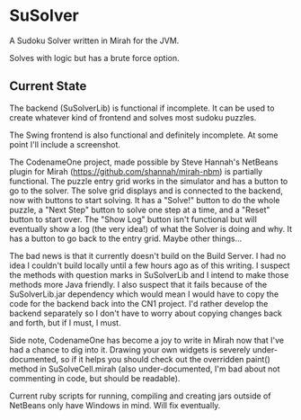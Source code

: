 SuSolver
========

A Sudoku Solver written in Mirah for the JVM.

Solves with logic but has a brute force option.

Current State
-------------

The backend (SuSolverLib) is functional if incomplete.  It can be used to create whatever kind of frontend and solves most sudoku puzzles.

The Swing frontend is also functional and definitely incomplete.  At some point I'll include a screenshot.

The CodenameOne project, made possible by Steve Hannah's NetBeans plugin for Mirah (https://github.com/shannah/mirah-nbm) is partially functional.  The puzzle entry grid works in the simulator and has a button to go to the solver.  The solve grid displays and is connected to the backend, now with buttons to start solving.  It has a "Solve!" button to do the whole puzzle, a "Next Step" button to solve one step at a time, and a "Reset" button to start over.  The "Show Log" button isn't functional but will eventually show a log (the very idea!) of what the Solver is doing and why.  It has a button to go back to the entry grid.  Maybe other things...

The bad news is that it currently doesn't build on the Build Server.  I had no idea I couldn't build locally until a few hours ago as of this writing.  I suspect the methods with question marks in SuSolverLib and I intend to make those methods more Java friendly.  I also suspect that it fails because of the SuSolverLib.jar dependency which would mean I would have to copy the code for the backend back into the CN1 project.  I'd rather develop the backend separately so I don't have to worry about copying changes back and forth, but if I must, I must.

Side note, CodenameOne has become a joy to write in Mirah now that I've had a chance to dig into it.  Drawing your own widgets is severely under-documented, so if it helps you should check out the overridden paint() method in SuSolveCell.mirah (also under-documented, I'm bad about not commenting in code, but should be readable).

Current ruby scripts for running, compiling and creating jars outside of NetBeans only have Windows in mind.  Will fix eventually.
